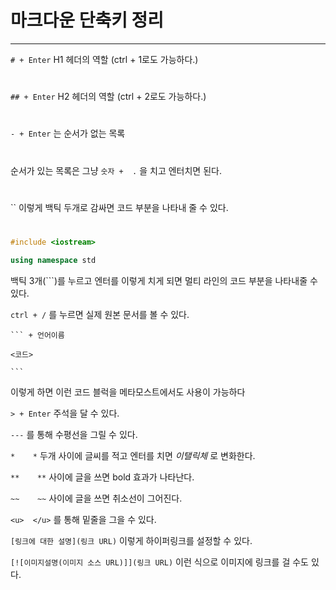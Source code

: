 # 마크다운 단축키 정리

---
`# + Enter` H1 헤더의 역할 (ctrl + 1로도 가능하다.)    
#
`## + Enter` H2 헤더의 역할 (ctrl + 2로도 가능하다.)        
#
`- + Enter` 는 순서가 없는 목록  
#
순서가 있는 목록은 그냥 `숫자 +  .` 을 치고 엔터치면 된다.  
#
`` 이렇게 백틱 두개로 감싸면 코드 부분을 나타내 줄 수 있다.  
#
```c++
#include <iostream>

using namespace std

```

백틱 3개(```)를 누르고 엔터를 이렇게 치게 되면 멀티 라인의 코드 부분을 나타내줄 수 있다.



`ctrl + /` 를 누르면 실제 원본 문서를 볼 수 있다.     





` ``` + 언어이름 `

`<코드>`

` ``` `

이렇게 하면 이런 코드 블럭을 메타모스트에서도 사용이 가능하다   





`> + Enter` 주석을 달 수 있다.   


 
`---` 를 통해 수평선을 그릴 수 있다.   



`*    *` 두개 사이에 글씨를 적고 엔터를 치면 *이탤릭체* 로 변화한다.   



`**    **` 사이에 글을 쓰면 bold 효과가 나타난다.



`~~    ~~` 사이에 글을 쓰면 취소선이 그어진다.



`<u>  </u>` 를 통해 밑줄을 그을 수 있다.



`[링크에 대한 설명](링크 URL)` 이렇게 하이퍼링크를 설정할 수 있다.



`[![이미지설명(이미지 소스 URL)]](링크 URL)` 이런 식으로 이미지에 링크를 걸 수도 있다.